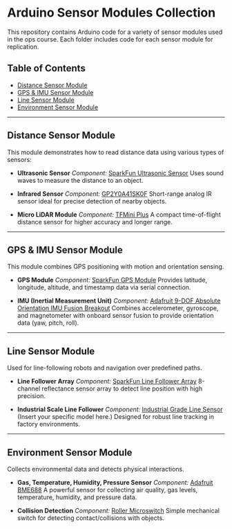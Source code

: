# Arduino Sensor Modules Collection

This repository contains Arduino code for a variety of sensor modules used in the ops course. Each folder includes code for each sensor module for replication. 

## Table of Contents

* [Distance Sensor Module](#distance-sensor-module)
* [GPS & IMU Sensor Module](#gps--imu-sensor-module)
* [Line Sensor Module](#line-sensor-module)
* [Environment Sensor Module](#environment-sensor-module)

---

## Distance Sensor Module

This module demonstrates how to read distance data using various types of sensors:

* **Ultrasonic Sensor**
  *Component:* [SparkFun Ultrasonic Sensor](https://learn.sparkfun.com/tutorials/sparkfun-inventors-kit-experiment-guide---v40/circuit-3b-distance-sensor)
  Uses sound waves to measure the distance to an object.

* **Infrared Sensor**
  *Component:* [GP2Y0A41SK0F](https://www.digikey.com/en/products/detail/sharp-socle-technology/GP2Y0A41SK0F/3884447)
  Short-range analog IR sensor ideal for precise detection of nearby objects.

* **Micro LiDAR Module**
  *Component:* [TFMini Plus](https://www.sparkfun.com/tfmini-plus-micro-lidar-module.html)
  A compact time-of-flight distance sensor for higher accuracy and longer range.

---

## GPS & IMU Sensor Module

This module combines GPS positioning with motion and orientation sensing.

* **GPS Module**
  *Component:* [SparkFun GPS Module](https://www.sparkfun.com/sparkfun-gps-breakout-xa1110-qwiic.html)
  Provides latitude, longitude, altitude, and timestamp data via serial connection.

* **IMU (Inertial Measurement Unit)**
  *Component:* [Adafruit 9-DOF Absolute Orientation IMU Fusion Breakout](https://www.adafruit.com/product/4646)
  Combines accelerometer, gyroscope, and magnetometer with onboard sensor fusion to provide orientation data (yaw, pitch, roll).

---

## Line Sensor Module

Used for line-following robots and navigation over predefined paths.

* **Line Follower Array**
  *Component:* [SparkFun Line Follower Array](https://www.sparkfun.com/sparkfun-line-follower-array.html)
  8-channel reflectance sensor array to detect line position with high precision.

* **Industrial Scale Line Follower**
  *Component:* [Industrial Grade Line Sensor]()
  (Insert your specific model here.) Designed for robust line tracking in factory environments.

---

## Environment Sensor Module

Collects environmental data and detects physical interactions.

* **Gas, Temperature, Humidity, Pressure Sensor**
  *Component:* [Adafruit BME688](https://www.adafruit.com/product/5046?srsltid=AfmBOopoG8VJ4rlCE5Oqaswy0aXFZLN8Znf9ts51DZJ3OFuwamDzMwBK)
  A powerful sensor for collecting air quality, gas levels, temperature, humidity, and pressure data.

* **Collision Detection**
  *Component:* [Roller Microswitch](https://www.digikey.com/en/products/detail/omron-electronics-inc-emc-div/SS-5GL2/137204?gclsrc=aw.ds&gad_source=4&gad_campaignid=20243136172&gbraid=0AAAAADrbLljpCUYx8NhtcXeG3TsOafJ6L&gclid=Cj0KCQjwzOvEBhDVARIsADHfJJQzKiZk7wcT-JPvrtdA90gGAB58fDoLedWwTkMSZCfxjZU-tsx4X4EaAlkXEALw_wcB)
  Simple mechanical switch for detecting contact/collisions with objects.

